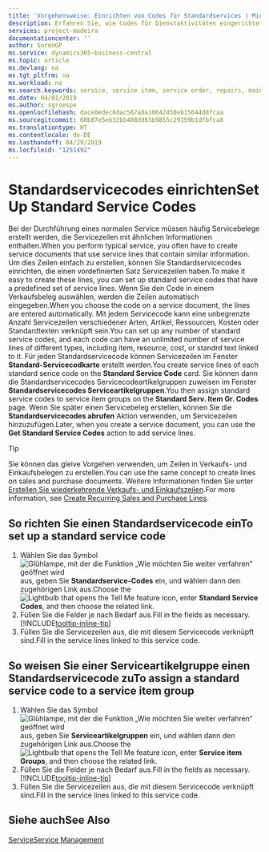 ```yaml
---
title: 'Vorgehensweise: Einrichten von Codes für Standardservices | Microsoft Docs'
description: Erfahren Sie, wie Codes für Dienstaktivitäten eingerichtet werden, die Sie häufig ausführen.
services: project-madeira
documentationcenter: ''
author: SorenGP
ms.service: dynamics365-business-central
ms.topic: article
ms.devlang: na
ms.tgt_pltfrm: na
ms.workload: na
ms.search.keywords: service, service item, service order, repairs, maintenance
ms.date: 04/01/2019
ms.author: sgroespe
ms.openlocfilehash: dace0edec8dac567a0a10642450eb15644d8fcaa
ms.sourcegitcommit: 60b87e5eb32bb408dd65b9855c29159b1dfbfca8
ms.translationtype: HT
ms.contentlocale: de-DE
ms.lasthandoff: 04/29/2019
ms.locfileid: "1251492"
---
```

# <a name="set-up-standard-service-codes"></a><span data-ttu-id="3bd0a-103">Standardservicecodes einrichten</span><span class="sxs-lookup"><span data-stu-id="3bd0a-103">Set Up Standard Service Codes</span></span>
<span data-ttu-id="3bd0a-104">Bei der Durchführung eines normalen Service müssen häufig Servicebelege erstellt werden, die Servicezeilen mit ähnlichen Informationen enthalten.</span><span class="sxs-lookup"><span data-stu-id="3bd0a-104">When you perform typical service, you often have to create service documents that use service lines that contain similar information.</span></span> <span data-ttu-id="3bd0a-105">Um dies Zeilen einfach zu erstellen, können Sie Standardservicecodes einrichten, die einen vordefinierten Satz Servicezeilen haben.</span><span class="sxs-lookup"><span data-stu-id="3bd0a-105">To make it easy to create these lines, you can set up standard service codes that have a predefined set of service lines.</span></span> <span data-ttu-id="3bd0a-106">Wenn Sie den Code in einem Verkaufsbeleg auswählen, werden die Zeilen automatisch eingegeben.</span><span class="sxs-lookup"><span data-stu-id="3bd0a-106">When you choose the code on a service document, the lines are entered automatically.</span></span> <span data-ttu-id="3bd0a-107">Mit jedem Servicecode kann eine unbegrenzte Anzahl Servicezeilen verschiedener Arten, Artikel, Ressourcen, Kosten oder Standardtexten verknüpft sein.</span><span class="sxs-lookup"><span data-stu-id="3bd0a-107">You can set up any number of standard service codes, and each code can have an unlimited number of service lines of different types, including item, resource, cost, or standrd text linked to it.</span></span> <span data-ttu-id="3bd0a-108">Für jeden Standardservicecode können Servicezeilen im Fenster **Standard-Servicecodkarte** erstellt werden.</span><span class="sxs-lookup"><span data-stu-id="3bd0a-108">You create service lines of each standard serice code on the **Standard Service Code** card.</span></span> <span data-ttu-id="3bd0a-109">Sie können dann die Standardservicecodes Servicecodeartikelgruppen zuweisen im Fenster **Standardservicecodes Serviceartikelgruppen**.</span><span class="sxs-lookup"><span data-stu-id="3bd0a-109">You then assign standard service codes to service item groups on the **Standard Serv. Item Gr. Codes** page.</span></span> <span data-ttu-id="3bd0a-110">Wenn Sie später einen Servicebeleg erstellen, können Sie die **Standardservicecodes abrufen** Aktion verwenden, um Servicezeilen hinzuzufügen.</span><span class="sxs-lookup"><span data-stu-id="3bd0a-110">Later, when you create a service document, you can use the **Get Standard Service Codes** action to add service lines.</span></span>  
  
> [!Tip]
>  <span data-ttu-id="3bd0a-111">Sie können das gleive Vorgehen verwenden, um Zeilen in Verkaufs- und Einkaufsbelegen zu erstellen.</span><span class="sxs-lookup"><span data-stu-id="3bd0a-111">You can use the same concept to create lines on sales and purchase documents.</span></span> <span data-ttu-id="3bd0a-112">Weitere Informationen finden Sie unter [Erstellen Sie wiederkehrende Verkaufs- und Einkaufszeilen](sales-how-work-standard-lines.md).</span><span class="sxs-lookup"><span data-stu-id="3bd0a-112">For more information, see [Create Recurring Sales and Purchase Lines](sales-how-work-standard-lines.md).</span></span>    
  
## <a name="to-set-up-a-standard-service-code"></a><span data-ttu-id="3bd0a-113">So richten Sie einen Standardservicecode ein</span><span class="sxs-lookup"><span data-stu-id="3bd0a-113">To set up a standard service code</span></span>    
1. <span data-ttu-id="3bd0a-114">Wählen Sie das Symbol ![Glühlampe, mit der die Funktion „Wie möchten Sie weiter verfahren“ geöffnet wird](media/ui-search/search_small.png "Wie möchten Sie weiter verfahren?") aus, geben Sie **Standardservice-Codes** ein, und wählen dann den zugehörigen Link aus.</span><span class="sxs-lookup"><span data-stu-id="3bd0a-114">Choose the ![Lightbulb that opens the Tell Me feature](media/ui-search/search_small.png "Tell me what you want to do") icon, enter **Standard Service Codes**, and then choose the related link.</span></span>  
2. <span data-ttu-id="3bd0a-115">Füllen Sie die Felder je nach Bedarf aus.</span><span class="sxs-lookup"><span data-stu-id="3bd0a-115">Fill in the fields as necessary.</span></span> [!INCLUDE[tooltip-inline-tip](includes/tooltip-inline-tip_md.md)]  
4. <span data-ttu-id="3bd0a-116">Füllen Sie die Servicezeilen aus, die mit diesem Servicecode verknüpft sind.</span><span class="sxs-lookup"><span data-stu-id="3bd0a-116">Fill in the service lines linked to this service code.</span></span>  

## <a name="to-assign-a-standard-service-code-to-a-service-item-group"></a><span data-ttu-id="3bd0a-117">So weisen Sie einer Serviceartikelgruppe einen Standardservicecode zu</span><span class="sxs-lookup"><span data-stu-id="3bd0a-117">To assign a standard service code to a service item group</span></span>
1. <span data-ttu-id="3bd0a-118">Wählen Sie das Symbol ![Glühlampe, mit der die Funktion „Wie möchten Sie weiter verfahren“ geöffnet wird](media/ui-search/search_small.png "Wie möchten Sie weiter verfahren?") aus, geben Sie **Serviceartikelgruppen** ein, und wählen dann den zugehörigen Link aus.</span><span class="sxs-lookup"><span data-stu-id="3bd0a-118">Choose the ![Lightbulb that opens the Tell Me feature](media/ui-search/search_small.png "Tell me what you want to do") icon, enter **Service item Groups**, and then choose the related link.</span></span>  
2. <span data-ttu-id="3bd0a-119">Füllen Sie die Felder je nach Bedarf aus.</span><span class="sxs-lookup"><span data-stu-id="3bd0a-119">Fill in the fields as necessary.</span></span> [!INCLUDE[tooltip-inline-tip](includes/tooltip-inline-tip_md.md)]
3. <span data-ttu-id="3bd0a-120">Füllen Sie die Servicezeilen aus, die mit diesem Servicecode verknüpft sind.</span><span class="sxs-lookup"><span data-stu-id="3bd0a-120">Fill in the service lines linked to this service code.</span></span>  

## <a name="see-also"></a><span data-ttu-id="3bd0a-121">Siehe auch</span><span class="sxs-lookup"><span data-stu-id="3bd0a-121">See Also</span></span>
[<span data-ttu-id="3bd0a-122">Service</span><span class="sxs-lookup"><span data-stu-id="3bd0a-122">Service Management</span></span>](service-service.md)